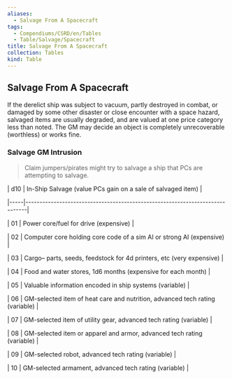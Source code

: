 ```yaml
---
aliases:
  - Salvage From A Spacecraft
tags:
  - Compendiums/CSRD/en/Tables
  - Table/Salvage/Spacecraft
title: Salvage From A Spacecraft
collection: Tables
kind: Table
---
```

## Salvage From A Spacecraft  
If the derelict ship was subject to vacuum, partly destroyed in combat, or damaged by some other disaster or close encounter with a space hazard, salvaged items are usually degraded, and are valued at one price category less than noted. The GM may decide an object is completely unrecoverable (worthless) or works fine.  
### Salvage GM Intrusion  
>Claim jumpers/pirates might try to salvage a ship that PCs are attempting to salvage.  
  
| d10 | In-Ship Salvage (value PCs gain on a sale of salvaged item)                  |  
|-----|------------------------------------------------------------------------------|  
| 01  | Power core/fuel for drive (expensive)                                        |  
| 02  | Computer core holding core code of a sim AI or strong AI (expensive)         |  
| 03  | Cargo– parts, seeds, feedstock for 4d printers, etc (very expensive)         |  
| 04  | Food and water stores, 1d6 months (expensive for each month)                 |  
| 05  | Valuable information encoded in ship systems (variable)                      |  
| 06  | GM-selected item of heat care and nutrition, advanced tech rating (variable) |  
| 07  | GM-selected item of utility gear, advanced tech rating (variable)            |  
| 08  | GM-selected item or apparel and armor, advanced tech rating (variable)       |  
| 09  | GM-selected robot, advanced tech rating (variable)                           |  
| 10  | GM-selected armament, advanced tech rating (variable)                        |  
  
